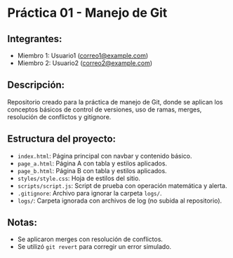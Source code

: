 # Práctica 01 - Manejo de Git

## Integrantes:
- Miembro 1: Usuario1 (correo1@example.com)
- Miembro 2: Usuario2 (correo2@example.com)

## Descripción:
Repositorio creado para la práctica de manejo de Git, donde se aplican los conceptos básicos de control de versiones, uso de ramas, merges, resolución de conflictos y gitignore.

## Estructura del proyecto:
- `index.html`: Página principal con navbar y contenido básico.
- `page_a.html`: Página A con tabla y estilos aplicados.
- `page_b.html`: Página B con tabla y estilos aplicados.
- `styles/style.css`: Hoja de estilos del sitio.
- `scripts/script.js`: Script de prueba con operación matemática y alerta.
- `.gitignore`: Archivo para ignorar la carpeta `logs/`.
- `logs/`: Carpeta ignorada con archivos de log (no subida al repositorio).

## Notas:
- Se aplicaron merges con resolución de conflictos.
- Se utilizó `git revert` para corregir un error simulado.
